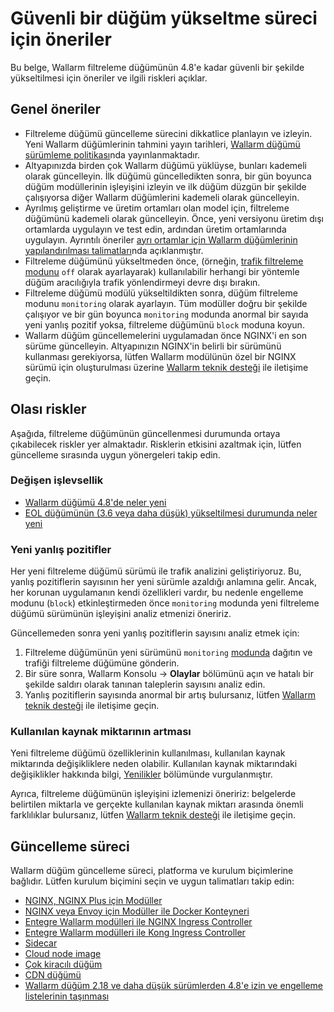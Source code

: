 # Güvenli bir düğüm yükseltme süreci için öneriler

Bu belge, Wallarm filtreleme düğümünün 4.8'e kadar güvenli bir şekilde yükseltilmesi için öneriler ve ilgili riskleri açıklar.

## Genel öneriler

* Filtreleme düğümü güncelleme sürecini dikkatlice planlayın ve izleyin. Yeni Wallarm düğümlerinin tahmini yayın tarihleri, [Wallarm düğümü sürümleme politikası](versioning-policy.md)nda yayınlanmaktadır.
* Altyapınızda birden çok Wallarm düğümü yüklüyse, bunları kademeli olarak güncelleyin. İlk düğümü güncelledikten sonra, bir gün boyunca düğüm modüllerinin işleyişini izleyin ve ilk düğüm düzgün bir şekilde çalışıyorsa diğer Wallarm düğümlerini kademeli olarak güncelleyin.
* Ayrılmış geliştirme ve üretim ortamları olan model için, filtreleme düğümünü kademeli olarak güncelleyin. Önce, yeni versiyonu üretim dışı ortamlarda uygulayın ve test edin, ardından üretim ortamlarında uygulayın. Ayrıntılı öneriler [ayrı ortamlar için Wallarm düğümlerinin yapılandırılması talimatları](../admin-en/configuration-guides/wallarm-in-separated-environments/configure-wallarm-in-separated-environments.md#gradual-rollout-of-new-wallarm-node-changes)nda açıklanmıştır.
* Filtreleme düğümünü yükseltmeden önce, (örneğin, [trafik filtreleme modunu](../admin-en/configure-wallarm-mode.md) `off` olarak ayarlayarak) kullanılabilir herhangi bir yöntemle düğüm aracılığıyla trafik yönlendirmeyi devre dışı bırakın.
* Filtreleme düğümü modülü yükseltildikten sonra, düğüm filtreleme modunu `monitoring` olarak ayarlayın. Tüm modüller doğru bir şekilde çalışıyor ve bir gün boyunca `monitoring` modunda anormal bir sayıda yeni yanlış pozitif yoksa, filtreleme düğümünü `block` moduna koyun.
* Wallarm düğüm güncellemelerini uygulamadan önce NGINX'i en son sürüme güncelleyin. Altyapınızın NGINX'in belirli bir sürümünü kullanması gerekiyorsa, lütfen Wallarm modülünün özel bir NGINX sürümü için oluşturulması üzerine [Wallarm teknik desteği](mailto:support@wallarm.com) ile iletişime geçin.

## Olası riskler

Aşağıda, filtreleme düğümünün güncellenmesi durumunda ortaya çıkabilecek riskler yer almaktadır. Risklerin etkisini azaltmak için, lütfen güncelleme sırasında uygun yönergeleri takip edin.

### Değişen işlevsellik

* [Wallarm düğümü 4.8'de neler yeni](what-is-new.md)
* [EOL düğümünün (3.6 veya daha düşük) yükseltilmesi durumunda neler yeni](older-versions/what-is-new.md)

### Yeni yanlış pozitifler

Her yeni filtreleme düğümü sürümü ile trafik analizini geliştiriyoruz. Bu, yanlış pozitiflerin sayısının her yeni sürümle azaldığı anlamına gelir. Ancak, her korunan uygulamanın kendi özellikleri vardır, bu nedenle engelleme modunu (`block`) etkinleştirmeden önce `monitoring` modunda yeni filtreleme düğümü sürümünün işleyişini analiz etmenizi öneririz.

Güncellemeden sonra yeni yanlış pozitiflerin sayısını analiz etmek için:

1. Filtreleme düğümünün yeni sürümünü `monitoring` [modunda](../admin-en/configure-wallarm-mode.md) dağıtın ve trafiği filtreleme düğümüne gönderin.
2. Bir süre sonra, Wallarm Konsolu → **Olaylar** bölümünü açın ve hatalı bir şekilde saldırı olarak tanınan taleplerin sayısını analiz edin.
3. Yanlış pozitiflerin sayısında anormal bir artış bulursanız, lütfen [Wallarm teknik desteği](mailto:support@wallarm.com) ile iletişime geçin.

### Kullanılan kaynak miktarının artması

Yeni filtreleme düğümü özelliklerinin kullanılması, kullanılan kaynak miktarında değişikliklere neden olabilir. Kullanılan kaynak miktarındaki değişiklikler hakkında bilgi, [Yenilikler](what-is-new.md) bölümünde vurgulanmıştır.

Ayrıca, filtreleme düğümünün işleyişini izlemenizi öneririz: belgelerde belirtilen miktarla ve gerçekte kullanılan kaynak miktarı arasında önemli farklılıklar bulursanız, lütfen [Wallarm teknik desteği](mailto:support@wallarm.com) ile iletişime geçin.

## Güncelleme süreci

Wallarm düğüm güncelleme süreci, platforma ve kurulum biçimlerine bağlıdır. Lütfen kurulum biçimini seçin ve uygun talimatları takip edin:

* [NGINX, NGINX Plus için Modüller](nginx-modules.md)
* [NGINX veya Envoy için Modüller ile Docker Konteyneri](docker-container.md)
* [Entegre Wallarm modülleri ile NGINX Ingress Controller](ingress-controller.md)
* [Entegre Wallarm modülleri ile Kong Ingress Controller](kong-ingress-controller.md)
* [Sidecar](sidecar-proxy.md)
* [Cloud node image](cloud-image.md)
* [Çok kiracılı düğüm](multi-tenant.md)
* [CDN düğümü](cdn-node.md)
* [Wallarm düğüm 2.18 ve daha düşük sürümlerden 4.8'e izin ve engelleme listelerinin taşınması](migrate-ip-lists-to-node-3.md)